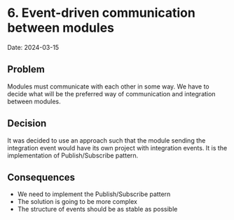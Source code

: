 # 6.  Event-driven communication between modules

Date: 2024-03-15

## Problem

Modules must communicate with each other in some way. We have to decide what will be the preferred way of communication and integration between modules.

## Decision

It was decided to use an approach such that the module sending the integration event would have its own project with integration events. It is the implementation of Publish/Subscribe pattern.

## Consequences

- We need to implement the Publish/Subscribe pattern
- The solution is going to be more complex
- The structure of events should be as stable as possible